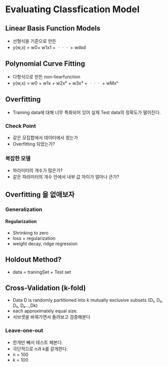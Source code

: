 # Evaluating Classfication Model
## Linear Basis Function Models
- 선형식을 기준으로 만든 
- y(w,x) = w0+ w1x1 + ㆍㆍㆍ + wdxd

## Polynomial Curve Fitting
- 다항식으로 만든 non-liearfunction
- y(w,x) = w0 + w1x + w2x² + w3x³ + ㆍㆍㆍ + wMxⁿ 

## Overfitting
- Training data에 대해 너무 특화되어 있어 실제 Test data의 정확도가 떨어진다.
  
### Check Point
- 같은 모집합에서 데이터에서 왔는가
- Overfitting 되었는가?

### 복잡한 모델
- 파라미터의 개수가 많은가?
- 같은 파라미터의 개수 안에서 내부 값 차이가 얼마나 큰가?

## Overfitting 을 없애보자
### Generalization
#### Regularization
- Shrinking to zero
- loss + regularization
- weight decay, ridge regression

## Holdout Method?
- data = traningSet + Test set

## Cross-Validation (k-fold)
- Data D is randomly partitioned into k mutually exclusive subsets {D₁, D₂, D₃, D₄...,Dk)
- each approximately equal size.
- 서브셋을 바꿔가면서 돌려보고 검증해본다

### Leave-one-out
- 한개만 빼서 테스트 해본다.
- 극단적으로 n과 k를 같게한다.
- n = 100
- k = 100
